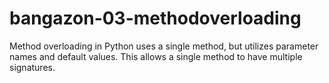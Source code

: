 # bangazon-03-methodoverloading
Method overloading in Python uses a single method, but utilizes parameter names and default values. This allows a single method to have multiple signatures.
